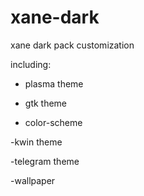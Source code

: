 # xane-dark
xane dark pack customization

including:

- plasma theme

- gtk theme

- color-scheme

-kwin theme

-telegram theme

-wallpaper
